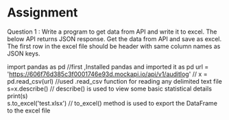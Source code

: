 # Assignment
Question 1 : Write a program to get data from API and write it to excel.
The below API returns JSON response. Get the data from API and save as excel. The first row in
the excel file should be header with same column names as JSON keys.


import pandas as pd  //first ,Installed pandas and imported it as pd
url = 'https://606f76d385c3f0001746e93d.mockapi.io/api/v1/auditlog'  //
x = pd.read_csv(url)   //used .read_csv function for reading any delimited text file
s=x.describe()    //  describe() is used to view some basic statistical details 
print(s)  
s.to_excel('test.xlsx')  // to_excel() method is used to export the DataFrame to the excel file
